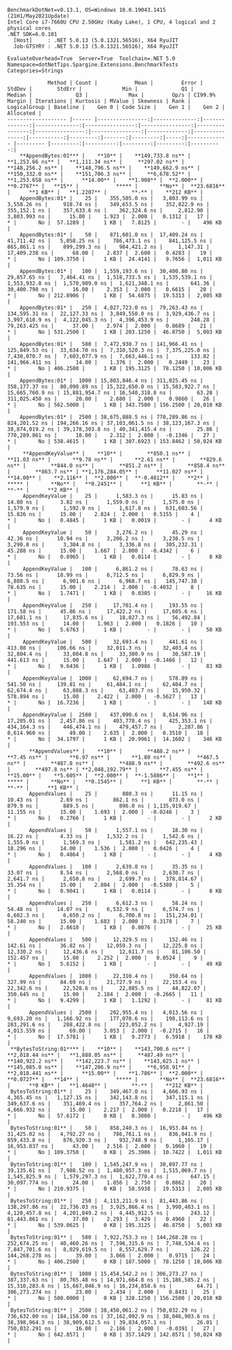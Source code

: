
    BenchmarkDotNet=v0.13.1, OS=Windows 10.0.19043.1415 (21H1/May2021Update)
    Intel Core i7-7660U CPU 2.50GHz (Kaby Lake), 1 CPU, 4 logical and 2 physical cores
    .NET SDK=6.0.101
      [Host]     : .NET 5.0.13 (5.0.1321.56516), X64 RyuJIT
      Job-GTSYRY : .NET 5.0.13 (5.0.1321.56516), X64 RyuJIT

    EvaluateOverhead=True  Server=True  Toolchain=.NET 5.0  
    Namespace=dotNetTips.Spargine.Extensions.BenchmarkTests  Categories=Strings  

                 Method | Count |            Mean |         Error |        StdDev |        StdErr |             Min |              Q1 |          Median |              Q3 |             Max |         Op/s | CI99.9% Margin | Iterations | Kurtosis | MValue | Skewness | Rank | LogicalGroup | Baseline |    Gen 0 | Code Size |    Gen 1 |    Gen 2 | Allocated |
    ------------------- |------ |----------------:|--------------:|--------------:|--------------:|----------------:|----------------:|----------------:|----------------:|----------------:|-------------:|---------------:|-----------:|---------:|-------:|---------:|-----:|------------- |--------- |---------:|----------:|---------:|---------:|----------:|
        **AppendBytes:01*** |    **10** |    **149,733.8 ns** |   **1,253.66 ns** |   **1,111.34 ns** |     **297.02 ns** |    **148,256.2 ns** |    **148,796.5 ns** |    **149,662.9 ns** |    **150,332.0 ns** |    **151,706.3 ns** |     **6,678.52** |   **1,253.658 ns** |      **14.00** |    **1.908** |  **2.000** |   **0.2767** |   **15** |            ***** |       **No** |  **23.6816** |      **1 KB** |   **1.2207** |        **-** |    **212 KB** |
        AppendBytes:01* |    25 |    355,505.0 ns |   3,803.99 ns |   3,558.26 ns |     918.74 ns |    349,653.5 ns |    352,822.9 ns |    355,152.1 ns |    357,633.6 ns |    362,324.6 ns |     2,812.90 |   3,803.993 ns |      15.00 |    1.923 |  2.000 |   0.1312 |   17 |            * |       No |  57.1289 |      1 KB |   7.8125 |        - |    496 KB |
        AppendBytes:01* |    50 |    871,601.0 ns |  17,409.24 ns |  41,711.42 ns |   5,058.25 ns |    786,473.1 ns |    841,125.5 ns |    865,861.1 ns |    899,299.3 ns |    984,421.2 ns |     1,147.31 |  17,409.238 ns |      68.00 |    2.837 |  2.600 |   0.4283 |   19 |            * |       No | 109.3750 |      1 KB |  24.4141 |   9.7656 |  1,011 KB |
        AppendBytes:01* |   100 |  1,559,193.6 ns |  30,400.80 ns |  29,857.65 ns |   7,464.41 ns |  1,518,733.5 ns |  1,535,539.1 ns |  1,553,932.8 ns |  1,570,909.0 ns |  1,621,348.1 ns |       641.36 |  30,400.798 ns |      16.00 |    2.353 |  2.000 |   0.6615 |   20 |            * |       No | 212.8906 |      1 KB |  54.6875 |  19.5313 |  2,005 KB |
        AppendBytes:01* |   250 |  4,027,723.0 ns |  79,263.43 ns | 134,595.31 ns |  22,127.33 ns |  3,849,550.0 ns |  3,929,436.7 ns |  3,997,610.9 ns |  4,122,045.3 ns |  4,396,453.9 ns |       248.28 |  79,263.425 ns |      37.00 |    2.974 |  2.000 |   0.8689 |   21 |            * |       No | 531.2500 |      1 KB | 203.1250 |  46.8750 |  5,003 KB |
        AppendBytes:01* |   500 |  7,472,930.7 ns | 141,966.41 ns | 125,849.53 ns |  33,634.70 ns |  7,310,520.3 ns |  7,375,225.0 ns |  7,430,070.7 ns |  7,603,077.9 ns |  7,663,446.1 ns |       133.82 | 141,966.411 ns |      14.00 |    1.376 |  2.000 |   0.2449 |   23 |            * |       No | 406.2500 |      1 KB | 195.3125 |  78.1250 | 10,006 KB |
        AppendBytes:01* |  1000 | 15,803,846.4 ns | 311,025.45 ns | 358,177.37 ns |  80,090.89 ns | 15,322,650.0 ns | 15,583,922.7 ns | 15,665,760.9 ns | 15,881,954.7 ns | 16,540,318.8 ns |        63.28 | 311,025.450 ns |      20.00 |    2.680 |  2.000 |   0.9860 |   26 |            * |       No | 562.5000 |      1 KB | 343.7500 | 156.2500 | 20,010 KB |
        AppendBytes:01* |  2500 | 38,675,888.5 ns | 770,289.86 ns | 824,201.52 ns | 194,266.16 ns | 37,103,061.5 ns | 38,123,167.3 ns | 38,874,019.2 ns | 39,178,303.8 ns | 40,341,415.4 ns |        25.86 | 770,289.861 ns |      18.00 |    2.312 |  2.000 |  -0.1346 |   27 |            * |       No | 538.4615 |      1 KB | 307.6923 | 153.8462 | 50,024 KB |
         **AppendKeyValue** |    **10** |        **850.1 ns** |      **11.03 ns** |       **9.78 ns** |       **2.61 ns** |        **829.6 ns** |        **844.0 ns** |        **851.2 ns** |        **858.4 ns** |        **863.7 ns** | **1,176,284.05** |      **11.027 ns** |      **14.00** |    **2.116** |  **2.000** |  **-0.4812** |    **2** |            ***** |       **No** |   **0.2451** |      **1 KB** |        **-** |        **-** |      **2 KB** |
         AppendKeyValue |    25 |      1,583.3 ns |      15.83 ns |      14.80 ns |       3.82 ns |      1,559.0 ns |      1,575.0 ns |      1,579.9 ns |      1,592.9 ns |      1,617.8 ns |   631,603.56 |      15.826 ns |      15.00 |    2.824 |  2.000 |   0.5155 |    4 |            * |       No |   0.4845 |      1 KB |   0.0019 |        - |      4 KB |
         AppendKeyValue |    50 |      3,276.2 ns |      45.29 ns |      42.36 ns |      10.94 ns |      3,206.2 ns |      3,238.5 ns |      3,290.8 ns |      3,304.8 ns |      3,336.8 ns |   305,232.31 |      45.288 ns |      15.00 |    1.667 |  2.000 |  -0.4342 |    6 |            * |       No |   0.8965 |      1 KB |   0.0114 |        - |      8 KB |
         AppendKeyValue |   100 |      6,861.2 ns |      78.63 ns |      73.56 ns |      18.99 ns |      6,712.5 ns |      6,829.9 ns |      6,880.5 ns |      6,901.6 ns |      6,968.7 ns |   145,747.38 |      78.635 ns |      15.00 |    2.214 |  2.000 |  -0.4032 |    8 |            * |       No |   1.7471 |      1 KB |   0.0305 |        - |     16 KB |
         AppendKeyValue |   250 |     17,701.4 ns |     193.55 ns |     171.58 ns |      45.86 ns |     17,422.2 ns |     17,605.6 ns |     17,681.1 ns |     17,835.6 ns |     18,027.3 ns |    56,492.84 |     193.553 ns |      14.00 |    1.963 |  2.000 |   0.1826 |   10 |            * |       No |   5.6763 |      1 KB |        - |        - |     50 KB |
         AppendKeyValue |   500 |     32,693.4 ns |     441.61 ns |     413.08 ns |     106.66 ns |     32,011.3 ns |     32,403.4 ns |     32,804.4 ns |     33,004.8 ns |     33,300.9 ns |    30,587.19 |     441.613 ns |      15.00 |    1.647 |  2.000 |  -0.1466 |   12 |            * |       No |   9.6436 |      1 KB |   1.0986 |        - |     83 KB |
         AppendKeyValue |  1000 |     62,694.7 ns |     578.89 ns |     541.50 ns |     139.81 ns |     61,484.1 ns |     62,404.7 ns |     62,674.4 ns |     63,088.3 ns |     63,403.7 ns |    15,950.32 |     578.894 ns |      15.00 |    2.422 |  2.000 |  -0.5627 |   13 |            * |       No |  16.7236 |      1 KB |        - |        - |    148 KB |
         AppendKeyValue |  2500 |    437,090.6 ns |   8,614.96 ns |  17,205.01 ns |   2,457.86 ns |    403,778.4 ns |    425,353.1 ns |    434,164.3 ns |    446,474.1 ns |    479,457.7 ns |     2,287.86 |   8,614.960 ns |      49.00 |    2.635 |  2.000 |   0.3510 |   18 |            * |       No |  34.1797 |      1 KB |  20.9961 |  14.1602 |    346 KB |
           **AppendValues** |    **10** |        **488.2 ns** |       **7.45 ns** |       **6.97 ns** |       **1.80 ns** |        **467.5 ns** |        **487.8 ns** |        **488.9 ns** |        **492.6 ns** |        **497.8 ns** | **2,048,192.79** |       **7.455 ns** |      **15.00** |    **5.605** |  **2.000** |  **-1.5886** |    **1** |            ***** |       **No** |   **0.1545** |      **1 KB** |        **-** |        **-** |      **1 KB** |
           AppendValues |    25 |        880.3 ns |      11.15 ns |      10.43 ns |       2.69 ns |        862.1 ns |        873.0 ns |        879.9 ns |        889.5 ns |        896.0 ns | 1,135,919.67 |      11.155 ns |      15.00 |    1.693 |  2.000 |  -0.0246 |    3 |            * |       No |   0.2766 |      1 KB |        - |        - |      2 KB |
           AppendValues |    50 |      1,557.1 ns |      18.30 ns |      16.22 ns |       4.33 ns |      1,532.2 ns |      1,542.6 ns |      1,555.0 ns |      1,569.3 ns |      1,581.2 ns |   642,235.43 |      18.296 ns |      14.00 |    1.536 |  2.000 |   0.0426 |    4 |            * |       No |   0.4864 |      1 KB |        - |        - |      4 KB |
           AppendValues |   100 |      2,639.8 ns |      35.35 ns |      33.07 ns |       8.54 ns |      2,568.0 ns |      2,630.7 ns |      2,641.7 ns |      2,658.8 ns |      2,699.7 ns |   378,814.67 |      35.354 ns |      15.00 |    2.804 |  2.000 |  -0.5380 |    5 |            * |       No |   0.9041 |      1 KB |   0.0114 |        - |      8 KB |
           AppendValues |   250 |      6,612.3 ns |      58.24 ns |      54.48 ns |      14.07 ns |      6,532.9 ns |      6,574.7 ns |      6,602.3 ns |      6,650.2 ns |      6,700.8 ns |   151,234.01 |      58.240 ns |      15.00 |    1.683 |  2.000 |   0.3178 |    7 |            * |       No |   2.8610 |      1 KB |   0.0076 |        - |     25 KB |
           AppendValues |   500 |     12,329.5 ns |     152.46 ns |     142.61 ns |      36.82 ns |     12,059.3 ns |     12,225.8 ns |     12,330.2 ns |     12,436.6 ns |     12,611.7 ns |    81,106.50 |     152.457 ns |      15.00 |    2.252 |  2.000 |   0.0524 |    9 |            * |       No |   5.6152 |      1 KB |        - |        - |     49 KB |
           AppendValues |  1000 |     22,310.4 ns |     350.64 ns |     327.99 ns |      84.69 ns |     21,727.9 ns |     22,153.4 ns |     22,342.6 ns |     22,528.6 ns |     22,885.5 ns |    44,822.07 |     350.645 ns |      15.00 |    2.184 |  2.000 |  -0.2665 |   11 |            * |       No |   9.4299 |      1 KB |   1.1292 |        - |     81 KB |
           AppendValues |  2500 |    202,955.4 ns |   4,013.56 ns |   9,693.20 ns |   1,166.92 ns |    177,070.6 ns |    198,113.6 ns |    203,291.6 ns |    208,422.8 ns |    223,052.2 ns |     4,927.19 |   4,013.559 ns |      69.00 |    3.053 |  2.000 |  -0.2715 |   16 |            * |       No |  17.5781 |      1 KB |   9.2773 |   6.5918 |    178 KB |
     **BytesToString:01**** |    **10** |    **143,700.6 ns** |   **2,018.44 ns** |   **1,888.05 ns** |     **487.49 ns** |    **140,922.2 ns** |    **142,223.7 ns** |    **143,625.1 ns** |    **145,085.0 ns** |    **147,206.9 ns** |     **6,958.91** |   **2,018.441 ns** |      **15.00** |    **1.786** |  **2.000** |   **0.0727** |   **14** |            ***** |       **No** |  **23.6816** |      **0 KB** |   **1.4648** |        **-** |    **212 KB** |
     BytesToString:01** |    25 |    349,467.0 ns |   4,666.93 ns |   4,365.45 ns |   1,127.15 ns |    342,143.8 ns |    347,115.1 ns |    349,637.6 ns |    351,469.4 ns |    357,764.2 ns |     2,861.50 |   4,666.932 ns |      15.00 |    2.217 |  2.000 |   0.2218 |   17 |            * |       No |  57.6172 |      0 KB |   8.3008 |        - |    496 KB |
     BytesToString:01** |    50 |    858,240.3 ns |  16,953.84 ns |  31,425.02 ns |   4,792.27 ns |    786,761.1 ns |    836,041.9 ns |    859,433.8 ns |    876,920.3 ns |    932,748.9 ns |     1,165.17 |  16,953.837 ns |      43.00 |    2.516 |  2.000 |   0.1060 |   19 |            * |       No | 109.3750 |      0 KB |  25.3906 |  10.7422 |  1,011 KB |
     BytesToString:01** |   100 |  1,545,247.9 ns |  30,097.77 ns |  39,135.61 ns |   7,988.52 ns |  1,480,957.3 ns |  1,515,069.7 ns |  1,545,825.9 ns |  1,579,297.3 ns |  1,622,770.4 ns |       647.15 |  30,097.774 ns |      24.00 |    1.856 |  2.750 |   0.0862 |   20 |            * |       No | 210.9375 |      0 KB |  58.5938 |  19.5313 |  2,005 KB |
     BytesToString:01** |   250 |  4,113,211.9 ns |  81,443.86 ns | 138,297.86 ns |  22,736.03 ns |  3,925,866.4 ns |  3,990,403.1 ns |  4,120,457.8 ns |  4,201,849.2 ns |  4,445,912.5 ns |       243.12 |  81,443.861 ns |      37.00 |    2.293 |  3.429 |   0.4960 |   22 |            * |       No | 539.0625 |      0 KB | 195.3125 |  46.8750 |  5,003 KB |
     BytesToString:01** |   500 |  7,922,753.3 ns | 144,268.28 ns | 252,674.25 ns |  40,460.26 ns |  7,596,315.6 ns |  7,748,534.4 ns |  7,847,701.6 ns |  8,029,619.5 ns |  8,557,629.7 ns |       126.22 | 144,268.278 ns |      39.00 |    3.066 |  2.000 |   0.9715 |   24 |            * |       No | 406.2500 |      0 KB | 187.5000 |  78.1250 | 10,006 KB |
     BytesToString:01** |  1000 | 15,454,542.2 ns | 306,273.27 ns | 387,337.63 ns |  80,765.48 ns | 14,971,664.8 ns | 15,186,585.2 ns | 15,310,283.6 ns | 15,667,046.9 ns | 16,234,858.6 ns |        64.71 | 306,273.274 ns |      23.00 |    2.434 |  2.000 |   0.8431 |   25 |            * |       No | 500.0000 |      0 KB | 328.1250 | 156.2500 | 20,010 KB |
     BytesToString:01** |  2500 | 38,450,061.2 ns | 750,032.29 ns | 736,632.00 ns | 184,158.00 ns | 37,162,092.9 ns | 38,046,903.6 ns | 38,398,964.3 ns | 38,909,612.5 ns | 39,834,057.1 ns |        26.01 | 750,032.291 ns |      16.00 |    2.166 |  2.000 |  -0.0391 |   27 |            * |       No | 642.8571 |      0 KB | 357.1429 | 142.8571 | 50,024 KB |

